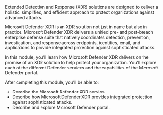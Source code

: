 
Extended Detection and Response (XDR) solutions are designed to deliver a holistic, simplified, and efficient approach to protect organizations against advanced attacks.

Microsoft Defender XDR is an XDR solution not just in name but also in practice. Microsoft Defender XDR delivers a unified pre- and post-breach enterprise defense suite that natively coordinates detection, prevention, investigation, and response across endpoints, identities, email, and applications to provide integrated protection against sophisticated attacks.

In this module, you’ll learn how Microsoft Defender XDR delivers on the promise of an XDR solution to help protect your organization. You’ll explore each of the different Defender services and the capabilities of the Microsoft Defender portal.

After completing this module, you’ll be able to:

- Describe the Microsoft Defender XDR service.
- Describe how Microsoft Defender XDR provides integrated protection against sophisticated attacks.
- Describe and explore Microsoft Defender portal.

